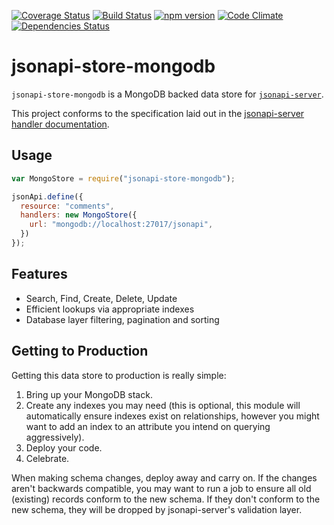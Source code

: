 [![Coverage Status](https://coveralls.io/repos/mrdefenestrator/jsonapi-store-cosmos-table/badge.svg?branch=master&service=github)](https://coveralls.io/github/mrdefenestrator/jsonapi-store-cosmos-table?branch=master)
[![Build Status](https://travis-ci.org/mrdefenestrator/jsonapi-store-cosmos-table.svg?branch=master)](https://travis-ci.org/mrdefenestrator/jsonapi-store-cosmos-table)
[![npm version](https://badge.fury.io/js/jsonapi-store-mongodb.svg)](http://badge.fury.io/js/jsonapi-store-mongodb)
[![Code Climate](https://codeclimate.com/github/mrdefenestrator/jsonapi-store-cosmos-table/badges/gpa.svg)](https://codeclimate.com/github/mrdefenestrator/jsonapi-store-cosmos-table)
[![Dependencies Status](https://david-dm.org/mrdefenestrator/jsonapi-store-cosmos-table.svg)](https://david-dm.org/mrdefenestrator/jsonapi-store-cosmos-table)

# jsonapi-store-mongodb

`jsonapi-store-mongodb` is a MongoDB backed data store for [`jsonapi-server`](https://github.com/holidayextras/jsonapi-server).

This project conforms to the specification laid out in the [jsonapi-server handler documentation](https://github.com/holidayextras/jsonapi-server/blob/master/documentation/handlers.md).

## Usage

```javascript
var MongoStore = require("jsonapi-store-mongodb");

jsonApi.define({
  resource: "comments",
  handlers: new MongoStore({
    url: "mongodb://localhost:27017/jsonapi",
  })
});
```

## Features

* Search, Find, Create, Delete, Update
* Efficient lookups via appropriate indexes
* Database layer filtering, pagination and sorting

## Getting to Production

Getting this data store to production is really simple:

1. Bring up your MongoDB stack.
2. Create any indexes you may need (this is optional, this module will automatically ensure indexes exist on relationships, however you might want to add an index to an attribute you intend on querying aggressively).
3. Deploy your code.
4. Celebrate.

When making schema changes, deploy away and carry on. If the changes aren't backwards compatible, you may want to run a job to ensure all old (existing) records conform to the new schema. If they don't conform to the new schema, they will be dropped by jsonapi-server's validation layer.
